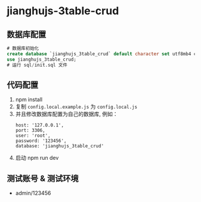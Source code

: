 # jianghujs-3table-crud

## 数据库配置

```sql
# 数据库初始化
create database `jianghujs_3table_crud` default character set utf8mb4 collate utf8mb4_bin;
use jianghujs_3table_crud;
# 运行 sql/init.sql 文件
```

## 代码配置

1. npm install
2. 复制 `config.local.example.js` 为 `config.local.js`
3. 并且修改数据库配置为自己的数据库, 例如：
   ```
   host: '127.0.0.1',
   port: 3306,
   user: 'root',
   password: '123456',
   database: 'jianghujs_3table_crud'
   ```
4. 启动 npm run dev

## 测试账号 & 测试环境

- admin/123456
